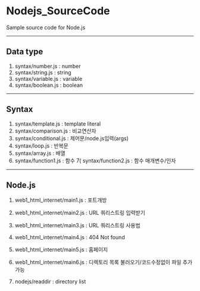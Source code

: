 # Nodejs_SourceCode
Sample source code for Node.js

---

## Data type
1) syntax/number.js : number
2) syntax/string.js : string
3) syntax/variable.js : variable
4) syntax/boolean.js : boolean

---

## Syntax
1) syntax/template.js : template literal
2) syntax/comparison.js : 비교연산자
3) syntax/conditional.js : 제어문/node.js입력(args)
4) syntax/loop.js : 반복문
5) syntax/array.js : 배열
6) syntax/function1.js : 함수
7( syntax/function2.js : 함수 매개변수/인자

---

## Node.js
1) web1_html_internet/main1.js : <Sample> 포트개방
2) web1_html_internet/main2.js : <Sample> URL 쿼리스트링 입력받기
3) web1_html_internet/main3.js : <Sample> URL 쿼리스트링 사용법
4) web1_html_internet/main4.js : <Sample> 404 Not found 
5) web1_html_internet/main5.js : <Sample> 홈페이지
6) web1_html_internet/main6.js : <Sample> 디렉토리 목록 불러오기/코드수정없이 파일 추가 가능 

6) nodejs/readdir : directory list

